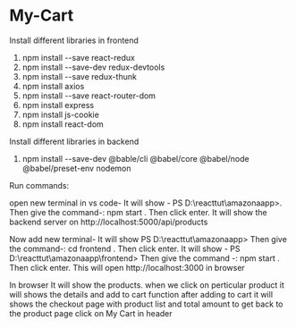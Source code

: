 # My-Cart
Install different libraries in frontend
1. npm install --save react-redux
2. npm install --save-dev redux-devtools
3. npm install --save redux-thunk
4. npm install axios
5. npm install --save react-router-dom
6. npm install express
7. npm install js-cookie
8. npm install react-dom

Install different libraries in backend
1. npm install --save-dev @bable/cli @babel/core @babel/node @babel/preset-env nodemon
 



Run commands:

open new terminal in vs code-
It will show - PS D:\reacttut\amazonaapp>.
Then give the command-: npm start .
Then click enter.
It will show the backend server on http://localhost:5000/api/products


Now add new terminal-
It will show PS D:\reacttut\amazonaapp>
Then give the command-: cd frontend .
Then click enter.
It will show - PS D:\reacttut\amazonaapp\frontend>
Then give the command -: npm start .
Then click enter.
This will open http://localhost:3000 in browser

In browser
It will show the products.
when we click on perticular product it will shows the details and add to cart function
after adding to cart it will shows the checkout page with product list and total amount
to get back to the product page click on My Cart in header








